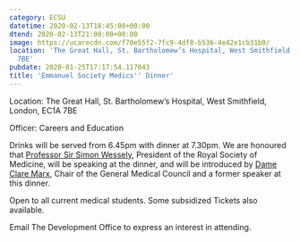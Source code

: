 ```yaml
---
category: ECSU
datetime: 2020-02-13T18:45:00+00:00
dtend: 2020-02-13T21:00:00+00:00
image: https://ucarecdn.com/f70e55f2-7fc9-4df8-b536-4e42e1cb31b0/
location: 'The Great Hall, St. Bartholomew’s Hospital, West Smithfield, London, EC1A
  7BE'
pubdate: 2020-01-25T17:17:54.117043
title: 'Emmanuel Society Medics'' Dinner'
---
```

Location: The Great Hall, St. Bartholomew’s Hospital, West Smithfield, London, EC1A 7BE

Officer: Careers and Education 

Drinks will be served from 6.45pm with dinner at 7.30pm. We are honoured that [Professor Sir Simon Wessely](https://www.rsm.ac.uk/about-us/how-we-are-governed/sir-simon-wessely-biography/), President of the Royal Society of Medicine, will be speaking at the dinner, and will be introduced by [Dame Clare Marx](https://www.gmc-uk.org/about/who-we-are/our-council), Chair of the General Medical Council and a former speaker at this dinner.

Open to all current medical students. Some subsidized Tickets also available.

Email The Development Office to express an interest in attending.


